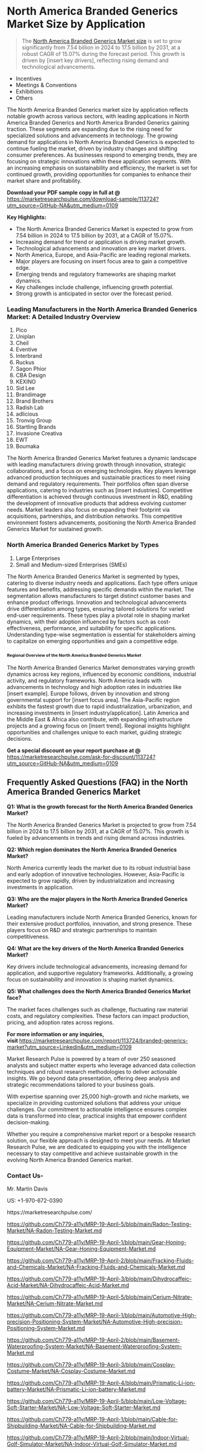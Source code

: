 <h1>North America Branded Generics Market&nbsp;Size by Application</h1><blockquote><p>The <a href="https://marketresearchpulse.com/download-sample/113724?utm_source=GitHub-NA&amp;utm_medium=0109">North America Branded Generics Market size</a> is set to grow significantly from 7.54 billion in 2024 to 17.5 billion by 2031, at a robust CAGR of 15.07% during the forecast period. This growth is driven by [insert key drivers], reflecting rising demand and technological advancements.</p></blockquote><ul><li>Incentives <li> Meetings & Conventions <li> Exhibitions <li> Others</li></ul><p>The North America Branded Generics market size by application reflects notable growth across various sectors, with leading applications in North America Branded Generics and North America Branded Generics gaining traction. These segments are expanding due to the rising need for specialized solutions and advancements in technology. The growing demand for applications in North America Branded Generics is expected to continue fueling the market, driven by industry changes and shifting consumer preferences. As businesses respond to emerging trends, they are focusing on strategic innovations within these application segments. With an increasing emphasis on sustainability and efficiency, the market is set for continued growth, providing opportunities for companies to enhance their market share and profitability.</p><p><strong>Download your PDF sample copy in full at @ </strong><a href="https://marketresearchpulse.com/download-sample/113724?utm_source=GitHub-NA&amp;utm_medium=0109">https://marketresearchpulse.com/download-sample/113724?utm_source=GitHub-NA&amp;utm_medium=0109</a></p><p><strong>Key Highlights: </strong></p><ul><li>The North America Branded Generics Market is expected to grow from 7.54 billion in 2024 to 17.5 billion by 2031, at a CAGR of 15.07%.</li><li>Increasing demand for trend or application is driving market growth.</li><li>Technological advancements and innovation are key market drivers.</li><li>North America, Europe, and Asia-Pacific are leading regional markets.</li><li>Major players are focusing on insert focus area to gain a competitive edge.</li><li>Emerging trends and regulatory frameworks are shaping market dynamics.</li><li>Key challenges include challenge, influencing growth potential.</li><li>Strong growth is anticipated in sector over the forecast period.</li></ul><h3>Leading Manufacturers in the North America Branded Generics Market: A Detailed Industry Overview</h3><ol><li>Pico</li><li>Uniplan</li><li>Cheil</li><li>Eventive</li><li>Interbrand</li><li>Ruckus</li><li>Sagon Phior</li><li>CBA Design</li><li>KEXINO</li><li>Sid Lee</li><li>Brandimage</li><li>Brand Brothers</li><li>Radish Lab</li><li>adlicious</li><li>Tronvig Group</li><li>Startling Brands</li><li>Invasione Creativa</li><li>EWT</li><li>Boumaka</li></ol><div class="flex max-w-full flex-col flex-grow"><div class="min-h-8 text-message flex w-full flex-col items-end gap-2 whitespace-normal break-words [.text-message+&amp;]:mt-5" dir="auto" data-message-author-role="assistant" data-message-id="fd8432e4-4910-450d-b182-61b7bfb0a01f" data-message-model-slug="gpt-4o"><div class="flex w-full flex-col gap-1 empty:hidden first:pt-[3px]"><div class="markdown prose w-full break-words dark:prose-invert light"><p>The North America Branded Generics Market features a dynamic landscape with leading manufacturers driving growth through innovation, strategic collaborations, and a focus on emerging technologies. Key players leverage advanced production techniques and sustainable practices to meet rising demand and regulatory requirements. Their portfolios often span diverse applications, catering to industries such as [insert industries]. Competitive differentiation is achieved through continuous investment in R&amp;D, enabling the development of innovative products that address evolving customer needs. Market leaders also focus on expanding their footprint via acquisitions, partnerships, and distribution networks. This competitive environment fosters advancements, positioning the North America Branded Generics Market for sustained growth.</p></div></div></div></div><h3>North America Branded Generics Market by Types</h3><ol><li>Large Enterprises <li> Small and Medium-sized Enterprises (SMEs)</li></ol><div class="flex max-w-full flex-col flex-grow"><div class="min-h-8 text-message flex w-full flex-col items-end gap-2 whitespace-normal break-words [.text-message+&amp;]:mt-5" dir="auto" data-message-author-role="assistant" data-message-id="084470be-0bb7-4664-bddf-5156b4f41249" data-message-model-slug="gpt-4o-mini"><div class="flex w-full flex-col gap-1 empty:hidden first:pt-[3px]"><div class="markdown prose w-full break-words dark:prose-invert light"><p>The North America Branded Generics Market is segmented by types, catering to diverse industry needs and applications. Each type offers unique features and benefits, addressing specific demands within the market. The segmentation allows manufacturers to target distinct customer bases and enhance product offerings. Innovation and technological advancements drive differentiation among types, ensuring tailored solutions for varied end-user requirements. These types play a pivotal role in shaping market dynamics, with their adoption influenced by factors such as cost-effectiveness, performance, and suitability for specific applications. Understanding type-wise segmentation is essential for stakeholders aiming to capitalize on emerging opportunities and gain a competitive edge.</p></div></div></div></div><h3><span style="font-size: 11px;">Regional Overview of the North America Branded Generics Market</span></h3><div class="flex max-w-full flex-col flex-grow"><div class="min-h-8 text-message flex w-full flex-col items-end gap-2 whitespace-normal break-words [.text-message+&amp;]:mt-5" dir="auto" data-message-author-role="assistant" data-message-id="e9038762-ce64-4e30-91c9-9bd413514231" data-message-model-slug="gpt-4o-mini"><div class="flex w-full flex-col gap-1 empty:hidden first:pt-[3px]"><div class="markdown prose w-full break-words dark:prose-invert light"><p>The North America Branded Generics Market demonstrates varying growth dynamics across key regions, influenced by economic conditions, industrial activity, and regulatory frameworks. North America leads with advancements in technology and high adoption rates in industries like [insert example]. Europe follows, driven by innovation and strong governmental support for [insert focus area]. The Asia-Pacific region exhibits the fastest growth due to rapid industrialization, urbanization, and increasing investments in [insert industry/application]. Latin America and the Middle East &amp; Africa also contribute, with expanding infrastructure projects and a growing focus on [insert trend]. Regional insights highlight opportunities and challenges unique to each market, guiding strategic decisions.</p></div></div></div></div><p><strong>Get a special discount on your report purchase at @ </strong><a href="https://marketresearchpulse.com/ask-for-discount/113724?utm_source=GitHub-NA&amp;utm_medium=0109">https://marketresearchpulse.com/ask-for-discount/113724?utm_source=GitHub-NA&amp;utm_medium=0109</a></p><h2>Frequently Asked Questions (FAQ) in the North America Branded Generics Market</h2><p><strong>Q1: What is the growth forecast for the North America Branded Generics Market?</strong></p><p>The North America Branded Generics Market is projected to grow from 7.54 billion in 2024 to 17.5 billion by 2031, at a CAGR of 15.07%. This growth is fueled by advancements in trends and rising demand across industries.</p><p><strong>Q2: Which region dominates the North America Branded Generics Market?</strong></p><p>North America currently leads the market due to its robust industrial base and early adoption of innovative technologies. However, Asia-Pacific is expected to grow rapidly, driven by industrialization and increasing investments in application.</p><p><strong>Q3: Who are the major players in the North America Branded Generics Market?</strong></p><p>Leading manufacturers include North America Branded Generics, known for their extensive product portfolios, innovation, and strong presence. These players focus on R&amp;D and strategic partnerships to maintain competitiveness.</p><p><strong>Q4: What are the key drivers of the North America Branded Generics Market?</strong></p><p>Key drivers include technological advancements, increasing demand for application, and supportive regulatory frameworks. Additionally, a growing focus on sustainability and innovation is shaping market dynamics.</p><p><strong>Q5: What challenges does the North America Branded Generics Market face?</strong></p><p>The market faces challenges such as challenge, fluctuating raw material costs, and regulatory complexities. These factors can impact production, pricing, and adoption rates across regions.</p><p><strong>For more information or any inquiries, visit&nbsp;</strong><a href="https://marketresearchpulse.com/report/113724/branded-generics-market?utm_source=Linkedin&utm_medium=0109">https://marketresearchpulse.com/report/113724/branded-generics-market?utm_source=Linkedin&utm_medium=0109</a></p><p>Market Research Pulse is powered by a team of over 250 seasoned analysts and subject matter experts who leverage advanced data collection techniques and robust research methodologies to deliver actionable insights. We go beyond data presentation, offering deep analysis and strategic recommendations tailored to your business goals.</p><p>With expertise spanning over 25,000 high-growth and niche markets, we specialize in providing customized solutions that address your unique challenges. Our commitment to actionable intelligence ensures complex data is transformed into clear, practical insights that empower confident decision-making.</p><p>Whether you require a comprehensive market report or a bespoke research solution, our flexible approach is designed to meet your needs. At Market Research Pulse, we are dedicated to equipping you with the intelligence necessary to stay competitive and achieve sustainable growth in the evolving North America Branded Generics market.</p><h3><strong>Contact Us-</strong></h3><p>Mr. Martin Davis</p><p>US: +1-970-672-0390</p><p>https://marketresearchpulse.com/</p><p><a href="https://github.com/Ch779-a11y/MRP-19-April-5/blob/main/Radon-Testing-Market/NA-Radon-Testing-Market.md">https://github.com/Ch779-a11y/MRP-19-April-5/blob/main/Radon-Testing-Market/NA-Radon-Testing-Market.md</a></p><p><a href="https://github.com/Ch779-a11y/MRP-19-April-1/blob/main/Gear-Honing-Equipment-Market/NA-Gear-Honing-Equipment-Market.md">https://github.com/Ch779-a11y/MRP-19-April-1/blob/main/Gear-Honing-Equipment-Market/NA-Gear-Honing-Equipment-Market.md</a></p><p><a href="https://github.com/Ch779-a11y/MRP-19-April-2/blob/main/Fracking-Fluids-and-Chemicals-Market/NA-Fracking-Fluids-and-Chemicals-Market.md">https://github.com/Ch779-a11y/MRP-19-April-2/blob/main/Fracking-Fluids-and-Chemicals-Market/NA-Fracking-Fluids-and-Chemicals-Market.md</a></p><p><a href="https://github.com/Ch779-a11y/MRP-19-April-3/blob/main/Dihydrocaffeic-Acid-Market/NA-Dihydrocaffeic-Acid-Market.md">https://github.com/Ch779-a11y/MRP-19-April-3/blob/main/Dihydrocaffeic-Acid-Market/NA-Dihydrocaffeic-Acid-Market.md</a></p><p><a href="https://github.com/Ch779-a11y/MRP-19-April-5/blob/main/Cerium-Nitrate-Market/NA-Cerium-Nitrate-Market.md">https://github.com/Ch779-a11y/MRP-19-April-5/blob/main/Cerium-Nitrate-Market/NA-Cerium-Nitrate-Market.md</a></p><p><a href="https://github.com/Ch779-a11y/MRP-19-April-1/blob/main/Automotive-High-precision-Positioning-System-Market/NA-Automotive-High-precision-Positioning-System-Market.md">https://github.com/Ch779-a11y/MRP-19-April-1/blob/main/Automotive-High-precision-Positioning-System-Market/NA-Automotive-High-precision-Positioning-System-Market.md</a></p><p><a href="https://github.com/Ch779-a11y/MRP-19-April-2/blob/main/Basement-Waterproofing-System-Market/NA-Basement-Waterproofing-System-Market.md">https://github.com/Ch779-a11y/MRP-19-April-2/blob/main/Basement-Waterproofing-System-Market/NA-Basement-Waterproofing-System-Market.md</a></p><p><a href="https://github.com/Ch779-a11y/MRP-19-April-3/blob/main/Cosplay-Costume-Market/NA-Cosplay-Costume-Market.md">https://github.com/Ch779-a11y/MRP-19-April-3/blob/main/Cosplay-Costume-Market/NA-Cosplay-Costume-Market.md</a></p><p><a href="https://github.com/Ch779-a11y/MRP-19-April-4/blob/main/Prismatic-Li-ion-battery-Market/NA-Prismatic-Li-ion-battery-Market.md">https://github.com/Ch779-a11y/MRP-19-April-4/blob/main/Prismatic-Li-ion-battery-Market/NA-Prismatic-Li-ion-battery-Market.md</a></p><p><a href="https://github.com/Ch779-a11y/MRP-19-April-5/blob/main/Low-Voltage-Soft-Starter-Market/NA-Low-Voltage-Soft-Starter-Market.md">https://github.com/Ch779-a11y/MRP-19-April-5/blob/main/Low-Voltage-Soft-Starter-Market/NA-Low-Voltage-Soft-Starter-Market.md</a></p><p><a href="https://github.com/Ch779-a11y/MRP-19-April-1/blob/main/Cable-for-Shipbuilding-Market/NA-Cable-for-Shipbuilding-Market.md">https://github.com/Ch779-a11y/MRP-19-April-1/blob/main/Cable-for-Shipbuilding-Market/NA-Cable-for-Shipbuilding-Market.md</a></p><p><a href="https://github.com/Ch779-a11y/MRP-19-April-2/blob/main/Indoor-Virtual-Golf-Simulator-Market/NA-Indoor-Virtual-Golf-Simulator-Market.md">https://github.com/Ch779-a11y/MRP-19-April-2/blob/main/Indoor-Virtual-Golf-Simulator-Market/NA-Indoor-Virtual-Golf-Simulator-Market.md</a></p>
